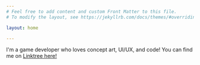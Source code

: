```yaml
---
# Feel free to add content and custom Front Matter to this file.
# To modify the layout, see https://jekyllrb.com/docs/themes/#overriding-theme-defaults

layout: home

---
```

I'm a game developer who loves concept art, UI/UX, and code! You can find me on [Linktree here!](https://linktr.ee/karentruong)